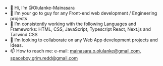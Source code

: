 - 👋 Hi, I’m @Olulanke-Mainasara
- 👀 I’m your go to guy for any Front-end web development / Engineering projects
- 🌱 I’m consistently working with the following Languages and Frameworks: HTML, CSS, JavaScript, Typescript React, Next.js and Tailwind CSS
- 💞️ I’m looking to collaborate on any Web App development projects and Ideas.
- 📫 How to reach me: e-mail: mainasara.o.olulanke@gmail.com, spaceboy.grim.redd@gmail.com

<!---
Olulanke-Mainasara/Olulanke-Mainasara is a ✨ special ✨ repository because its `README.md` (this file) appears on your GitHub profile.
You can click the Preview link to take a look at your changes.
--->
